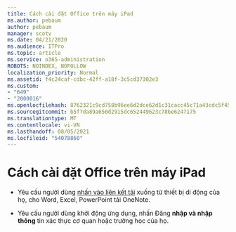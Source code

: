```yaml
---
title: Cách cài đặt Office trên máy iPad
ms.author: pebaum
author: pebaum
manager: scotv
ms.date: 04/21/2020
ms.audience: ITPro
ms.topic: article
ms.service: o365-administration
ROBOTS: NOINDEX, NOFOLLOW
localization_priority: Normal
ms.assetid: f4c24caf-cdbc-42ff-a18f-3c5cd37302e3
ms.custom:
- "649"
- "2000016"
ms.openlocfilehash: 8762321c9cd758b96ee6d2dce62d1c31cacc45c71a43cdc5f454ea04fe6a24f2
ms.sourcegitcommit: b5f7da89a650d2915dc652449623c78be6247175
ms.translationtype: MT
ms.contentlocale: vi-VN
ms.lasthandoff: 08/05/2021
ms.locfileid: "54078860"
---
```

# <a name="how-to-install-office-on-an-ipad"></a>Cách cài đặt Office trên máy iPad

- Yêu cầu người dùng [nhấn vào liên kết tải](https://support.office.com/article/9df6d10c-7281-4671-8666-6ca8e339b628?wt.mc_id=Alchemy_ClientDIA) xuống từ thiết bị di động của họ, cho Word, Excel, PowerPoint tải OneNote.

- Yêu cầu người dùng khởi động ứng dụng, nhấn Đăng **nhập và nhập thông** tin xác thực cơ quan hoặc trường học của họ.
